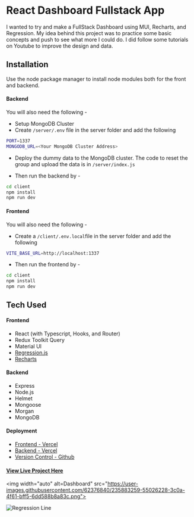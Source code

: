# React Dashboard Fullstack App

I wanted to try and make a FullStack Dashboard using MUI, Recharts, and Regression. My idea behind this project was to practice some basic concepts and push to see what more I could do. I did follow some tutorials on Youtube to improve the design and data.

## Installation

Use the node package manager to install node modules both for the front and backend.

#### Backend
You will also need the following -
- Setup MongoDB Cluster
- Create ```/server/.env``` file in the server folder and add the following 
```bash 
PORT=1337
MONGODB_URL=<Your MongoDB Cluster Address>
```
- Deploy the dummy data to the MongoDB cluster. The code to reset the group and upload the data is in ```/server/index.js```

- Then run the backend by - 
```bash
cd client
npm install
npm run dev
```

#### Frontend
You will also need the following -
- Create a ```/client/.env.local```file in the server folder and add the following 
```bash 
VITE_BASE_URL=http://localhost:1337
```
- Then run the frontend by - 
```bash
cd client
npm install
npm run dev
```

## Tech Used

#### Frontend
- React (with Typescript, Hooks, and Router)
- Redux Toolkit Query
- Material UI
- [Regression.js](https://github.com/Tom-Alexander/regression-js)
- [Recharts](https://recharts.org/en-US/)

#### Backend
- Express
- Node.js
- Helmet
- Mongoose
- Morgan
- MongoDB

#### Deployment

- [Frontend - Vercel](https://dashboard-typescript-frontend.vercel.app/)
- [Backend - Vercel](https://dashboard-typescript-backend.vercel.app/)
- [Version Control - Github]()


#### [View Live Project Here](https://dashboard-typescript-frontend.vercel.app/)

<img width="auto" alt=Dashboard" src="https://user-images.githubusercontent.com/62376840/235883259-55026228-3c0a-4f61-bff5-6dd588b8a83c.png">

<img width="auto" alt="Regression Line" src="https://user-images.githubusercontent.com/62376840/235883277-da249805-9911-41f9-874f-a47a040c7d1c.png">
